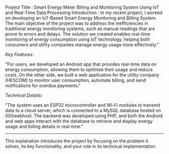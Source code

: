 Project Title : Smart Energy Meter Billing and Monitoring System Using IoT and Real-Time Data Processing
Introduction : 
In my recent project, I worked on developing an IoT-Based Smart Energy Monitoring and Billing System. The main objective of the project was to address the inefficiencies in traditional energy monitoring systems, such as manual readings that are prone to errors and delays. The solution we created enables real-time monitoring of energy consumption using IoT technology, helping both consumers and utility companies manage energy usage more effectively."

*Key Features:*

"For users, we developed an Android app that provides real-time data on energy consumption, allowing them to optimize their usage and reduce costs. On the other side, we built a web application for the utility company (HESCOM) to monitor user consumption, automate billing, and send notifications for overdue payments."

*Technical Details:*

"The system uses an ESP32 microcontroller and Wi-Fi modules to transmit data to a cloud server, which is connected to a MySQL database hosted on 000webhost. The backend was developed using PHP, and both the Android and web apps interact with the database to retrieve and display energy usage and billing details in real-time."

---

This explanation introduces the project by focusing on the problem it solves, its key functionality, and your role in its technical implementation.
